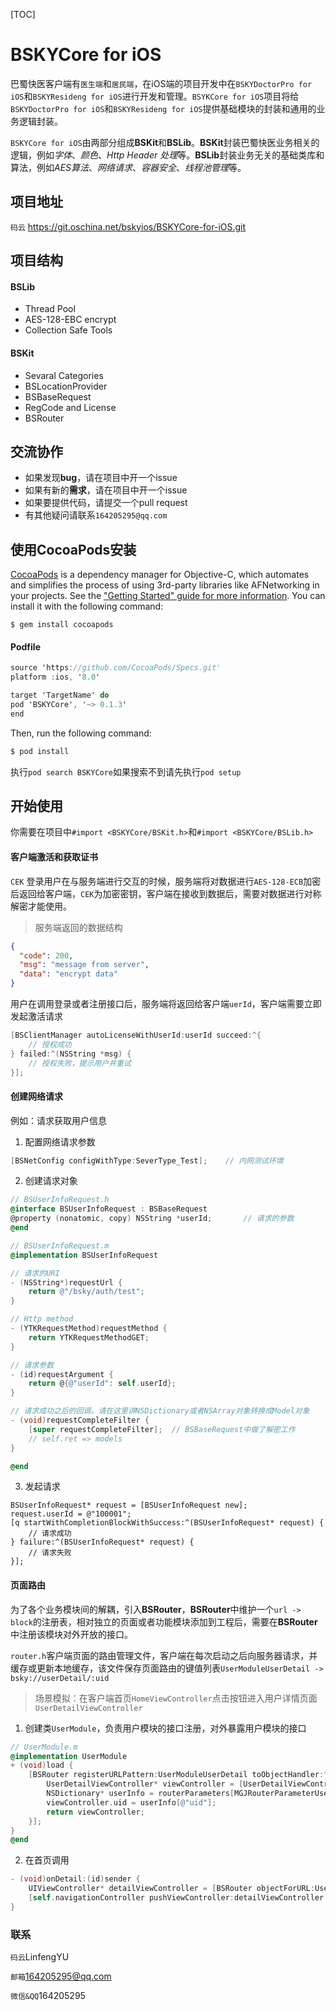 [TOC]

# BSKYCore for iOS

​	巴蜀快医客户端有`医生端`和`居民端`，在iOS端的项目开发中在`BSKYDoctorPro for iOS`和`BSKYResideng for iOS`进行开发和管理。`BSYKCore for iOS`项目将给`BSKYDoctorPro for iOS`和`BSKYResideng for iOS`提供基础模块的封装和通用的业务逻辑封装。

​	`BSKYCore for iOS`由两部分组成**BSKit**和**BSLib**。**BSKit**封装巴蜀快医业务相关的逻辑，例如*字体*、*颜色*、*Http Header 处理*等。**BSLib**封装业务无关的基础类库和算法，例如*AES算法*、*网络请求*、*容器安全*、*线程池管理*等。

## 项目地址

`码云` https://git.oschina.net/bskyios/BSKYCore-for-iOS.git

## 项目结构

#### BSLib
* Thread Pool
* AES-128-EBC encrypt
* Collection Safe Tools
#### BSKit

* Sevaral Categories
* BSLocationProvider
* BSBaseRequest
* RegCode and License
* BSRouter

## 交流协作

* 如果发现**bug**，请在项目中开一个issue
* 如果有新的**需求**，请在项目中开一个issue
* 如果要提供代码，请提交一个pull request
* 有其他疑问请联系`164205295@qq.com`

## 使用CocoaPods安装

[CocoaPods](http://cocoapods.org/) is a dependency manager for Objective-C, which automates and simplifies the process of using 3rd-party libraries like AFNetworking in your projects. See the ["Getting Started" guide for more information](https://github.com/AFNetworking/AFNetworking/wiki/Getting-Started-with-AFNetworking). You can install it with the following command:

```
$ gem install cocoapods
```

#### Podfile

```objective-c
source 'https://github.com/CocoaPods/Specs.git'
platform :ios, '8.0'

target 'TargetName' do
pod 'BSKYCore', '~> 0.1.3'
end
```

Then, run the following command:

```objective-c
$ pod install
```
执行`pod search BSKYCore`如果搜索不到请先执行`pod setup`

## 开始使用

你需要在项目中`#import <BSKYCore/BSKit.h>`和`#import <BSKYCore/BSLib.h>`

#### 客户端激活和获取证书

`CEK` 登录用户在与服务端进行交互的时候，服务端将对数据进行`AES-128-ECB`加密后返回给客户端，`CEK`为加密密钥，客户端在接收到数据后，需要对数据进行对称解密才能使用。

> 服务端返回的数据结构

```json
{
  "code": 200,
  "msg": "message from server",
  "data": "encrypt data"
}
```

用户在调用登录或者注册接口后，服务端将返回给客户端`uerId`，客户端需要立即发起激活请求

```objective-c
[BSClientManager autoLicenseWithUserId:userId succeed:^{
    // 授权成功
} failed:^(NSString *msg) {
    // 授权失败，提示用户并重试
}];
```

#### 创建网络请求

例如：请求获取用户信息

1. 配置网络请求参数

```objective-c
[BSNetConfig configWithType:SeverType_Test]; 	// 内网测试环境
```

2. 创建请求对象

```objective-c
// BSUserInfoRequest.h
@interface BSUserInfoRequest : BSBaseRequest
@property (nonatomic, copy) NSString *userId;		// 请求的参数
@end
```

```objective-c
// BSUserInfoRequest.m
@implementation BSUserInfoRequest

// 请求的URI
- (NSString*)requestUrl {
    return @"/bsky/auth/test";		
}

// Http method
- (YTKRequestMethod)requestMethod {
    return YTKRequestMethodGET;		
}

// 请求参数
- (id)requestArgument {
    return @{@"userId": self.userId};	
}

// 请求成功之后的回调，请在这里讲NSDictionary或者NSArray对象转换成Model对象
- (void)requestCompleteFilter {
    [super requestCompleteFilter];	// BSBaseRequest中做了解密工作
    // self.ret => models
}

@end
```

3. 发起请求

```
BSUserInfoRequest* request = [BSUserInfoRequest new];
request.userId = @"100001";
[q startWithCompletionBlockWithSuccess:^(BSUserInfoRequest* request) {
    // 请求成功     
} failure:^(BSUserInfoRequest* request) {
    // 请求失败
}];
```

#### 页面路由

为了各个业务模块间的解耦，引入**BSRouter**，**BSRouter**中维护一个`url -> block`的注册表，相对独立的页面或者功能模块添加到工程后，需要在**BSRouter**中注册该模块对外开放的接口。

`router.h`客户端页面的路由管理文件，客户端在每次启动之后向服务器请求，并缓存或更新本地缓存，该文件保存页面路由的键值列表`UserModuleUserDetail -> bsky://userDetail/:uid`

> 场景模拟：在客户端首页`HomeViewController`点击按钮进入用户详情页面`UserDetailViewController`

1. 创建类`UserModule`，负责用户模块的接口注册，对外暴露用户模块的接口

 ```objective-c
 // UserModule.m
 @implementation UserModule
 + (void)load {
     [BSRouter registerURLPattern:UserModuleUserDetail toObjectHandler:^id(NSDictionary *routerParameters) {
         UserDetailViewController* viewController = [UserDetailViewController new];
         NSDictionary* userInfo = routerParameters[MGJRouterParameterUserInfo];
         viewController.uid = userInfo[@"uid"];
         return viewController;
     }];
 }
 @end
 ```

2. 在首页调用

 ```objective-c
 - (void)onDetail:(id)sender {
     UIViewController* detailViewController = [BSRouter objectForURL:UserModuleUserDetail withUserInfo:@{@"uid": @"123456"}];
     [self.navigationController pushViewController:detailViewController animated:YES];
 }
 ```

   

### 联系

`码云`LinfengYU

`邮箱`164205295@qq.com

`微信&QQ`164205295
